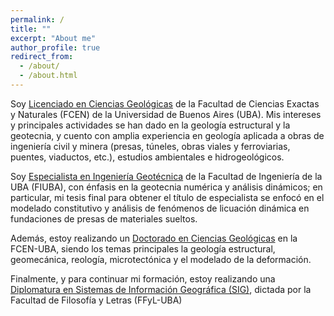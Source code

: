 ```yaml
---
permalink: /
title: ""
excerpt: "About me"
author_profile: true
redirect_from: 
  - /about/
  - /about.html
---
```


Soy [Licenciado en Ciencias Geológicas](http://www.gl.fcen.uba.ar/index.php/academico/carrera-de-lic-en-cs-geologicas/) de la Facultad de Ciencias Exactas y Naturales (FCEN) de la Universidad de Buenos Aires (UBA). Mis intereses y principales actividades se han dado en la geología estructural y la geotecnia, y cuento con amplia experiencia en geología aplicada a obras de ingeniería civil y minera (presas, túneles, obras viales y ferroviarias, puentes, viaductos, etc.), estudios ambientales e hidrogeológicos.
  
Soy [Especialista en Ingeniería Geotécnica](https://campusposgrado.fi.uba.ar/course/view.php?id=314) de la Facultad de Ingeniería de la UBA (FIUBA), con énfasis en la geotecnia numérica y análisis dinámicos; en particular, mi tesis final para obtener el título de especialista se enfocó en el modelado constitutivo y análisis de fenómenos de licuación dinámica en fundaciones de presas de materiales sueltos.

Además, estoy realizando un [Doctorado en Ciencias Geológicas](http://www.gl.fcen.uba.ar/index.php/academico/carrera-de-doctorado-en-cs-geol-gicas/) en la FCEN-UBA, siendo los temas principales la geología estructural, geomecánica, reología, microtectónica y el modelado de la deformación. 

Finalmente, y para continuar mi formación, estoy realizando una [Diplomatura en Sistemas de Información Geográfica (SIG)](http://transferencia.filo.uba.ar/trayectos/diplomatura-de-extensi%C3%B3n-universitaria-en-sistemas-de-informaci%C3%B3n-geogr%C3%A1fica-sig), dictada por la Facultad de Filosofía y Letras (FFyL-UBA)



